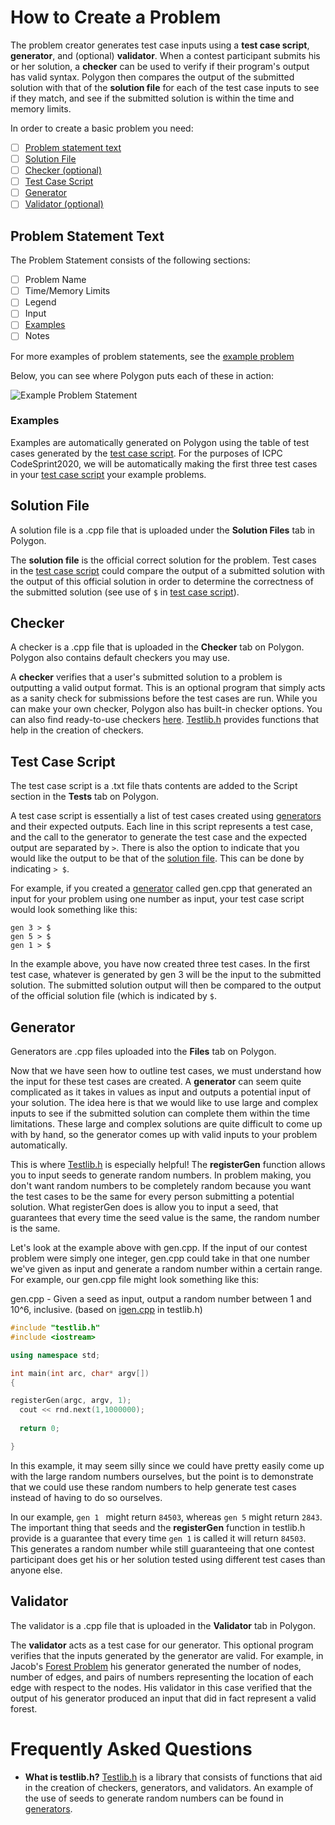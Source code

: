 # How to Create a Problem

The problem creator generates test case inputs using a **test case script**, **generator**, and (optional) **validator**. When a contest participant submits his or her solution, a **checker** can be used to verify if their program's output has valid syntax. Polygon then compares the output of the submitted solution with that of the **solution file** for each of the test case inputs to see if they match, and see if the submitted solution is within the time and memory limits. 

In order to create a basic problem you need:
- [ ] [Problem statement text](#problem-statement-text)
- [ ] [Solution File](#solution-file)
- [ ] [Checker (optional)](#checker)
- [ ] [Test Case Script](#test-case-script)
- [ ] [Generator](#generator)
- [ ] [Validator (optional)](#validator)

## Problem Statement Text
The Problem Statement consists of the following sections:
- [ ] Problem Name
- [ ] Time/Memory Limits
- [ ] Legend
- [ ] Input
- [ ] [Examples](#examples)
- [ ] Notes

For more examples of problem statements, see the [example problem](https://github.com/uclaacm/CodeSprint2020/tree/master/Example_Problem)

Below, you can see where Polygon puts each of these in action:

![Example Problem Statement](GuideFiles/problemStatementExample.PNG)

### Examples
Examples are automatically generated on Polygon using the table of test cases generated by the [test case script](#test-case-script). For the purposes of ICPC CodeSprint2020, we will be automatically making the first three test cases in your [test case script](#test-case-script) your example problems.

## Solution File
A solution file is a .cpp file that is uploaded under the **Solution Files** tab in Polygon.

The **solution file** is the official correct solution for the problem. Test cases in the [test case script](#test-case-script) could compare the output of a submitted solution with the output of this official solution in order to determine the correctness of the submitted solution (see use of `$` in [test case script](#test-case-script)). 

## Checker
A checker is a .cpp file that is uploaded in the **Checker** tab on Polygon. Polygon also contains default checkers you may use.

A **checker** verifies that a user's submitted solution to a problem is outputting a valid output format. This is an optional program that simply acts as a sanity check for submissions before the test cases are run. While you can make your own checker, Polygon also has built-in checker options. You can also find ready-to-use checkers [here](https://github.com/MikeMirzayanov/testlib/tree/master/checkers). [Testlib.h](https://github.com/MikeMirzayanov/testlib) provides functions that help in the creation of checkers.

## Test Case Script
The test case script is a .txt file thats contents are added to the Script section in the **Tests** tab on Polygon.

A test case script is essentially a list of test cases created using [generators](#generator) and their expected outputs. Each line in this script represents a test case, and the call to the generator to generate the test case and the expected output are separated by `>`. There is also the option to indicate that you would like the output to be that of the [solution file](#solution-file). This can be done by indicating `> $`.

For example, if you created a [generator](#generator) called gen.cpp that generated an input for your problem using one number as input, your test case script would look something like this:

```
gen 3 > $
gen 5 > $
gen 1 > $
```

In the example above, you have now created three test cases. In the first test case, whatever is generated by gen 3 will be the input to the submitted solution. The submitted solution output will then be compared to the output of the official solution file (which is indicated by `$`.

## Generator
Generators are .cpp files uploaded into the **Files** tab on Polygon.

Now that we have seen how to outline test cases, we must understand how the input for these test cases are created. A **generator** can seem quite complicated as it takes in values as input and outputs a potential input of your solution. The idea here is that we would like to use large and complex inputs to see if the submitted solution can complete them within the time limitations. These large and complex solutions are quite difficult to come up with by hand, so the generator comes up with valid inputs to your problem automatically.

This is where [Testlib.h](https://github.com/MikeMirzayanov/testlib) is especially helpful! The **registerGen** function allows you to input seeds to generate random numbers. In problem making, you don't want random numbers to be completely random because you want the test cases to be the same for every person submitting a potential solution. What registerGen does is allow you to input a seed, that guarantees that every time the seed value is the same, the random number is the same.

Let's look at the example above with gen.cpp. If the input of our contest problem were simply one integer, gen.cpp could take in that one number we've given as input and generate a random number within a certain range. For example, our gen.cpp file might look something like this:

gen.cpp - Given a seed as input, output a random number between 1 and 10^6, inclusive.
(based on [igen.cpp](https://github.com/MikeMirzayanov/testlib/blob/master/generators/igen.cpp) in testlib.h)

```C++
#include "testlib.h"
#include <iostream>

using namespace std;

int main(int arc, char* argv[])
{

registerGen(argc, argv, 1);
  cout << rnd.next(1,1000000);
  
  return 0;

}
```

In this example, it may seem silly since we could have pretty easily come up with the large random numbers ourselves, but the point is to demonstrate that we could use these random numbers to help generate test cases instead of having to do so ourselves.

In our example, `gen 1 ` might return `84503`, whereas `gen 5` might return `2843`. The important thing that seeds and the **registerGen** function in testlib.h provide is a guarantee that every time `gen 1` is called it will return `84503`. This generates a random number while still guaranteeing that one contest participant does get his or her solution tested using different test cases than anyone else.

## Validator
The validator is a .cpp file that is uploaded in the **Validator** tab in Polygon.

The **validator** acts as a test case for our generator. This optional program verifies that the inputs generated by the generator are valid. For example, in Jacob's [Forest Problem](https://github.com/uclaacm/CodeSprint2020/tree/master/Forest_Problem) his generator generated the number of nodes, number of edges, and pairs of numbers representing the location of each edge with respect to the nodes. His validator in this case verified that the output of his generator produced an input that did in fact represent a valid forest.

# Frequently Asked Questions
- **What is testlib.h?** [Testlib.h](https://github.com/MikeMirzayanov/testlib) is a library that consists of functions that aid in the creation of checkers, generators, and validators. An example of the use of seeds to generate random numbers can be found in [generators](#generator).

